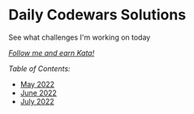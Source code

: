 # Daily Codewars Solutions
See what challenges I'm working on today

[_Follow me and earn Kata!_](https://www.codewars.com/users/nuiben)

_Table of Contents:_
- [May 2022](https://github.com/nuiben/codewars/tree/main/052022)
- [June 2022](https://github.com/nuiben/codewars/tree/main/062022)
- [July 2022](https://github.com/nuiben/codewars/tree/main/072022)

